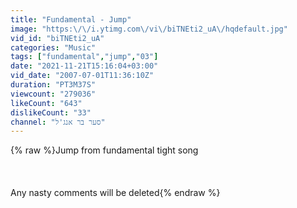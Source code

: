 ```yaml
---
title: "Fundamental - Jump"
image: "https:\/\/i.ytimg.com\/vi\/biTNEti2_uA\/hqdefault.jpg"
vid_id: "biTNEti2_uA"
categories: "Music"
tags: ["fundamental","jump","03"]
date: "2021-11-21T15:16:04+03:00"
vid_date: "2007-07-01T11:36:10Z"
duration: "PT3M37S"
viewcount: "279036"
likeCount: "643"
dislikeCount: "33"
channel: "סער בר אנג'ל"
---
```

{% raw %}Jump from fundamental tight song<br /><br /><br /><br />Any nasty comments will be deleted{% endraw %}
